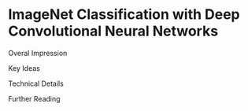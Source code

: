 # ImageNet Classification with Deep Convolutional Neural Networks

Overal Impression <br>

Key Ideas <br>

Technical Details <br>

Further Reading <br>


